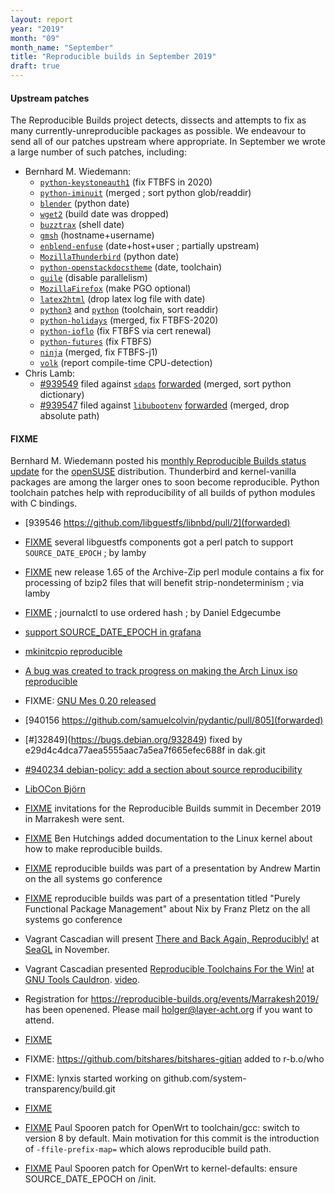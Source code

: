 ```yaml
---
layout: report
year: "2019"
month: "09"
month_name: "September"
title: "Reproducible builds in September 2019"
draft: true
---
```

#### Upstream patches

The Reproducible Builds project detects, dissects and attempts to fix as many currently-unreproducible packages as possible. We endeavour to send all of our patches upstream where appropriate. In September we wrote a large number of such patches, including:

* Bernhard M. Wiedemann:
    * [`python-keystoneauth1`](https://review.opendev.org/681103) (fix FTBFS in 2020)
    * [`python-iminuit`](https://github.com/scikit-hep/iminuit/pull/355) (merged ; sort python glob/readdir)
    * [`blender`](https://developer.blender.org/D5756) (python date)
    * [`wget2`](https://gitlab.com/gnuwget/wget2/merge_requests/450) (build date was dropped)
    * [`buzztrax`](https://github.com/Buzztrax/buzztrax/pull/88) (shell date)
    * [`gmsh`](https://build.opensuse.org/request/show/731075) (hostname+username)
    * [`enblend-enfuse`](https://build.opensuse.org/request/show/731759) (date+host+user ; partially upstream)
    * [`MozillaThunderbird`](https://build.opensuse.org/request/show/732106) (python date)
    * [`python-openstackdocstheme`](https://build.opensuse.org/request/show/732328) (date, toolchain)
    * [`guile`](https://build.opensuse.org/request/show/732638) (disable parallelism)
    * [`MozillaFirefox`](https://build.opensuse.org/request/show/733089) (make PGO optional)
    * [`latex2html`](https://build.opensuse.org/request/show/733232) (drop latex log file with date)
    * [`python3`](https://build.opensuse.org/request/show/733152) and [`python`](https://build.opensuse.org/request/show/733188) (toolchain, sort readdir)
    * [`python-holidays`](https://github.com/dr-prodigy/python-holidays/pull/235) (merged, fix FTBFS-2020)
    * [`python-ioflo`](https://github.com/ioflo/ioflo/pull/41) (fix FTBFS via cert renewal)
    * [`python-futures`](https://github.com/agronholm/pythonfutures/pull/92) (fix FTBFS)
    * [`ninja`](https://github.com/ninja-build/ninja/pull/1651) (merged, fix FTBFS-j1)
    * [`volk`](https://bugzilla.opensuse.org/show_bug.cgi?id=1152001) (report compile-time CPU-detection)
* Chris Lamb:
    * [#939549](https://bugs.debian.org/939549) filed against [`sdaps`](https://tracker.debian.org/pkg/sdaps) [forwarded](https://github.com/sdaps/sdaps/pull/182) (merged, sort python dictionary)
    * [#939547](https://bugs.debian.org/939547) filed against [`libubootenv`](https://tracker.debian.org/pkg/libubootenv) [forwarded](https://github.com/sbabic/libubootenv/pull/3) (merged, drop absolute path)

#### FIXME

Bernhard M. Wiedemann posted his [monthly Reproducible Builds status update](https://lists.opensuse.org/opensuse-factory/2019-09/msg00244.html) for the [openSUSE](https://opensuse.org/) distribution. Thunderbird and kernel-vanilla packages are among the larger ones to soon become reproducible. Python toolchain patches help with reproducibility of all builds of python modules with C bindings.

* [939546 https://github.com/libguestfs/libnbd/pull/2](forwarded)

* [FIXME](https://www.redhat.com/archives/libguestfs/2019-September/msg00037.html) several libguestfs components got a perl patch to support `SOURCE_DATE_EPOCH` ; by lamby

* [FIXME](https://github.com/redhotpenguin/perl-Archive-Zip/issues/26#issuecomment-529170764) new release 1.65 of the Archive-Zip perl module contains a fix for processing of bzip2 files that will benefit strip-nondeterminism ; via lamby

* [FIXME](https://github.com/systemd/systemd/pull/13482) ; journalctl to use ordered hash ; by Daniel Edgecumbe

* [support SOURCE_DATE_EPOCH in grafana](https://github.com/grafana/grafana/pull/18953)

* [mkinitcpio reproducible](https://github.com/archlinux/mkinitcpio/pull/1/files)

* [A bug was created to track progress on making the Arch Linux iso reproducible](https://bugs.archlinux.org/task/63683?project=6)

* FIXME: [GNU Mes 0.20 released](https://lists.reproducible-builds.org/pipermail/rb-general/2019-September/001649.html)

* [940156 https://github.com/samuelcolvin/pydantic/pull/805](forwarded)

* [#]32849](https://bugs.debian.org/932849) fixed by e29d4c4dca77aea5555aac7a5ea7f665efec688f in dak.git

* [#940234 debian-policy: add a section about source reproducibility](https://bugs.debian.org/940234)

* [LibOCon Björn](https://libocon.org/assets/Conference/Almeria/schedule-almeria.pdf)

* [FIXME](https://lists.reproducible-builds.org/pipermail/rb-general/2019-September/001651.html) invitations for the Reproducible Builds summit in December 2019 in Marrakesh were sent.

* [FIXME](https://git.kernel.org/pub/scm/linux/kernel/git/next/linux-next.git/commit/?id=fe013f8bc160d79c6e33bb66d9bb0cd24949274c) Ben Hutchings added documentation to the Linux kernel about how to make reproducible builds.

* [FIXME](https://media.ccc.de/v/ASG2019-146-rootless-reproducible-hermetic-secure-container-build-showdown#t=407) reproducible builds was part of a presentation by Andrew Martin on the all systems go conference
* [FIXME](https://media.ccc.de/v/ASG2019-155-purely-functional-package-management#t=370) reproducible builds was part of a presentation titled "Purely Functional Package Management" about Nix by Franz Pletz on the all systems go conference

* Vagrant Cascadian will present [There and Back Again, Reproducibly!](https://osem.seagl.org/conferences/seagl2019/program/proposals/671) at [SeaGL](https://seagl.org) in November.

* Vagrant Cascadian presented [Reproducible Toolchains For the Win!](https://gcc.gnu.org/wiki/cauldron2019#cauldron2019talks.Reproducible_Toolchains_For_The_Win) at [GNU Tools Cauldron](https://gcc.gnu.org/wiki/cauldron2019). [video](https://www.youtube.com/watch?v=56nRFxA7lPY).

* Registration for https://reproducible-builds.org/events/Marrakesh2019/ has been openened. Please mail holger@layer-acht.org if you want to attend.

* [FIXME](https://bugs.debian.org/940973)

* FIXME: https://github.com/bitshares/bitshares-gitian added to r-b.o/who

* FIXME: lynxis started working on github.com/system-transparency/build.git

* [FIXME](https://github.com/momalab/ICSREF)

* [FIXME](https://lists.infradead.org/pipermail/openwrt-devel/2019-September/019156.html) Paul Spooren patch for OpenWrt to toolchain/gcc: switch to version 8 by default. Main motivation for this commit is the introduction of `-ffile-prefix-map=` which alows reproducible build path.

* [FIXME](https://lists.infradead.org/pipermail/openwrt-devel/2019-September/019166.html) Paul Spooren patch for OpenWrt to kernel-defaults: ensure SOURCE_DATE_EPOCH on /init.

